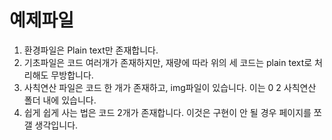 # 예제파일
1. 환경파일은 Plain text만 존재합니다.
2. 기초파일은 코드 여러개가 존재하지만, 재량에 따라 위의 세 코드는 plain text로 처리해도 무방합니다.
3. 사칙연산 파일은 코드 한 개가 존재하고, img파일이 있습니다. 이는 0 2 사칙연산 폴더 내에 있습니다.
4. 쉽게 쉽게 사는 법은 코드 2개가 존재합니다. 이것은 구현이 안 될 경우 페이지를 쪼갤 생각입니다.
